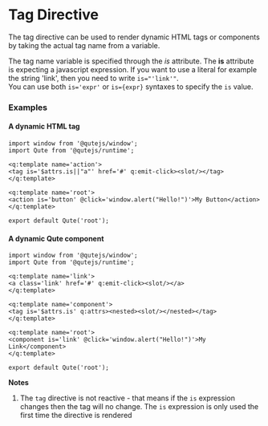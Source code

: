 # Tag Directive

The tag directive can be used to render dynamic HTML tags or components by taking the actual tag name from a variable.

The tag name variable is specified through the *is* attribute. The **is** attribute is expecting a javascript expression. If you want to use a literal for example the string 'link', then you need to write `is="'link'"`.  \
You can use both `is='expr'` or `is={expr}` syntaxes to specify the `is` value.

### Examples

#### A dynamic HTML tag

```jsq
import window from '@qutejs/window';
import Qute from '@qutejs/runtime';

<q:template name='action'>
<tag is='$attrs.is||"a"' href='#' q:emit-click><slot/></tag>
</q:template>

<q:template name='root'>
<action is='button' @click='window.alert("Hello!")'>My Button</action>
</q:template>

export default Qute('root');
```

#### A dynamic Qute component

```jsq
import window from '@qutejs/window';
import Qute from '@qutejs/runtime';

<q:template name='link'>
<a class='link' href='#' q:emit-click><slot/></a>
</q:template>

<q:template name='component'>
<tag is='$attrs.is' q:attrs><nested><slot/></nested></tag>
</q:template>

<q:template name='root'>
<component is='link' @click='window.alert("Hello!")'>My Link</component>
</q:template>

export default Qute('root');
```

**Notes**

1. The `tag` directive is not reactive - that means if the `is` expression changes then the tag will no change. The `is` expression is only used the first time the directive is rendered

